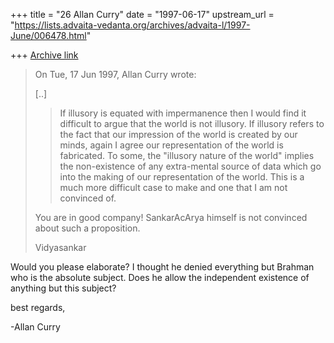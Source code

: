 +++
title = "26 Allan Curry"
date = "1997-06-17"
upstream_url = "https://lists.advaita-vedanta.org/archives/advaita-l/1997-June/006478.html"

+++
[Archive link](https://lists.advaita-vedanta.org/archives/advaita-l/1997-June/006478.html)

>On Tue, 17 Jun 1997, Allan Curry wrote:
>
>[..]
>
>> If illusory is equated with impermanence then I would find it difficult to
>> argue that the world is not illusory. If illusory refers to the fact that
>> our impression of the world is created by our minds, again I agree our
>> representation of the world is fabricated. To some, the "illusory nature of
>> the world" implies the non-existence of any extra-mental source of data
>> which go into the making of our representation of the world. This is a
>> much more difficult case to make and one that I am not convinced of.
>
>You are in good company! SankarAcArya himself is not convinced about such
>a proposition.
>
>Vidyasankar

Would you please elaborate?  I thought he denied everything but Brahman
who is the absolute subject. Does he allow the independent existence of
anything but this subject?

best regards,

-Allan Curry

